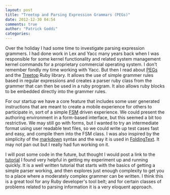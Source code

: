 ```yaml
---
layout: post
title: "Treetop and Parsing Expression Grammars (PEGs)"
date: 2012-12-30 04:54
comments: true
author: "Patrick Goddi"
categories: 
---
```

Over the holiday I had some time to investigate parsing expression grammers. I had done work in Lex and Yacc many years back when I was responsible for some kernel functionality and related system management kernel commands for a proprietary commercial operating system. I don't remember fondly my time working with Yacc. But then I read about [PEGs](http://en.wikipedia.org/wiki/Parsing_expression_grammar) and the [Treetop](http://treetop.rubyforge.org/) Ruby library. It allows the use of simple grammer rules based in regular expressions and creates a parser ruby class from the grammer that can then be used in a ruby program. It also allows ruby blocks to be embedded directly into the grammer rules. 

For our startup we have a core feature that includes some user generated instructions that are meant to create a mobile experience for others to participate in, sort of a simple [FSM](http://en.wikipedia.org/wiki/Finite-state_machine) driven experience. We could present the authoring environment in  a form-based interface, but this seemed a bit too restrictive. We may still go with forms, but I wanted to try an intermediate format using user readable text files, so we could write up test cases fast and easy, and compile them into the FSM class. I was also inspired by the simplicity of the [markdown](http://daringfireball.net/projects/markdown/) syntax and the way it is used in [FoldingText](http://www.foldingtext.com/). It may not pan out but I really had fun working on it.
 
I will post some code in the future, but thought I would post a link to the [tutorial](http://www.trsolutions.biz/blog/2010/03/10/treetop-introductory-tutorial-1-of-10/) I found very helpful in getting my experiment up and running quickly. It is a well written tutorial that starts with the basics of getting a simple parser working, and then explores just enough complexity to get you to a place where a moderately complex grammer can be written. I think this is a great tool for any Ruby developer's tool belt; and for certain classes of problems related to parsing information it is a very eloquent approach.